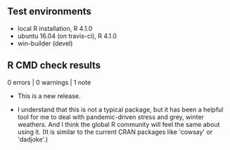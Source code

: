## Test environments
* local R installation, R 4.1.0
* ubuntu 16.04 (on travis-ci), R 4.1.0
* win-builder (devel)

## R CMD check results

0 errors | 0 warnings | 1 note

* This is a new release.

* I understand that this is not a typical package, but it has been a helpful
tool for me to deal with pandemic-driven stress and grey, winter weathers. And I
think the global R community will feel the same about using it. (It is similar
to the current CRAN packages like 'cowsay' or 'dadjoke'.)
